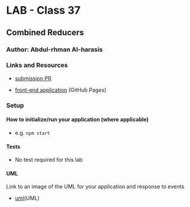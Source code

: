 # LAB - Class 37

## Combined Reducers

### Author: Abdul-rhman Al-harasis 

### Links and Resources

- [submission PR](https://github.com/401-advanced-javascript-Dante/lab36/pull/2)

<!-- - [ci/cd](https://github.com/401-advanced-javascript-Dante/lab31/actions/runs/48085952) (GitHub Actions) -->

- [front-end application](https://401-advanced-javascript-dante.github.io/lab36/) (GitHub Pages)

### Setup


#### How to initialize/run your application (where applicable)

- e.g. `npm start`

#### Tests
- No test required for this lab 

#### UML

Link to an image of the UML for your application and response to events
- [uml](https://i.ibb.co/VVTjWG1/photo-2020-03-10-20-50-09.jpg)(UML)

